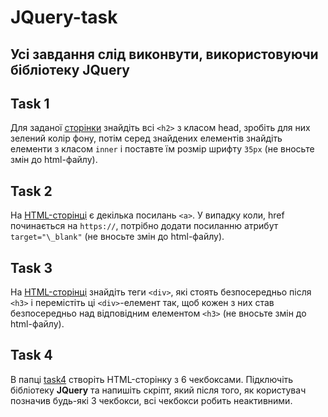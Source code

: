 # JQuery-task

## Усі завдання слід виконвути, використовуючи бібліотеку **JQuery**

## Task 1

Для заданої [сторінки](task1/index.html) знайдіть всі `<h2>` з класом head, зробіть для них зелений колір фону, потім серед знайдених елементів знайдіть елементи з класом `inner` і поставте їм розмір шрифту `35px` (не вносьте змін до html-файлу).

## Task 2

На [HTML-сторінці](task2/index.html) є декілька посилань `<a>`. У випадку коли, href починається на `https://`, потрібно додати посиланню атрибут `target="\_blank"` (не вносьте змін до html-файлу).

## Task 3

На [HTML-сторінці](task3/index.html) знайдіть теги `<div>`, які стоять безпосередньо після `<h3>` і перемістіть ці `<div>`-елемент так, щоб кожен з них став безпосередньо над відповідним елементом `<h3>` (не вносьте змін до html-файлу).

## Task 4

В папці [task4](task4/) створіть HTML-сторінку з 6 чекбоксами. Підключіть бібліотеку **JQuery** та напишіть скріпт, який після того, як користувач позначив будь-які 3 чекбокси, всі чекбокси робить неактивними.
